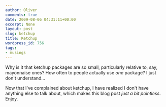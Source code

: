```yaml
---
author: Oliver
comments: true
date: 2009-08-06 04:31:11+00:00
excerpt: None
layout: post
slug: ketchup
title: Ketchup
wordpress_id: 756
tags:
- musings
---
```


Why is it that ketchup packages are so small, particularly relative to, say, mayonnaise ones?  How often to people actually use <em>one</em> package?  I just don't understand...

Now that I've complained about ketchup, I have realized I don't have anything else to talk about, which makes this blog post <em>just a bit pointless</em>.  Enjoy.